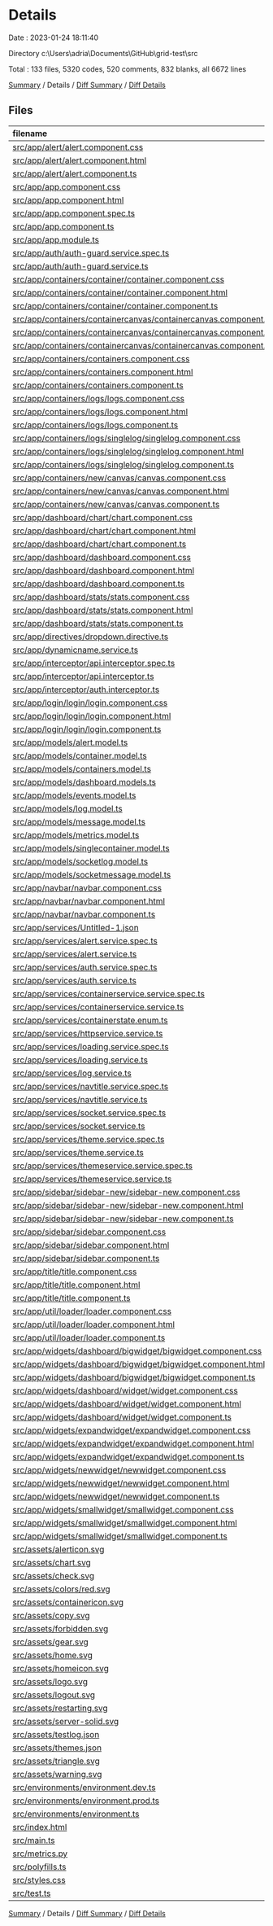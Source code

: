 # Details

Date : 2023-01-24 18:11:40

Directory c:\\Users\\adria\\Documents\\GitHub\\grid-test\\src

Total : 133 files,  5320 codes, 520 comments, 832 blanks, all 6672 lines

[Summary](results.md) / Details / [Diff Summary](diff.md) / [Diff Details](diff-details.md)

## Files
| filename | language | code | comment | blank | total |
| :--- | :--- | ---: | ---: | ---: | ---: |
| [src/app/alert/alert.component.css](/src/app/alert/alert.component.css) | CSS | 117 | 0 | 22 | 139 |
| [src/app/alert/alert.component.html](/src/app/alert/alert.component.html) | HTML | 8 | 14 | 2 | 24 |
| [src/app/alert/alert.component.ts](/src/app/alert/alert.component.ts) | TypeScript | 47 | 0 | 10 | 57 |
| [src/app/app.component.css](/src/app/app.component.css) | CSS | 32 | 5 | 15 | 52 |
| [src/app/app.component.html](/src/app/app.component.html) | HTML | 23 | 0 | 0 | 23 |
| [src/app/app.component.spec.ts](/src/app/app.component.spec.ts) | TypeScript | 27 | 0 | 5 | 32 |
| [src/app/app.component.ts](/src/app/app.component.ts) | TypeScript | 36 | 0 | 7 | 43 |
| [src/app/app.module.ts](/src/app/app.module.ts) | TypeScript | 83 | 0 | 4 | 87 |
| [src/app/auth/auth-guard.service.spec.ts](/src/app/auth/auth-guard.service.spec.ts) | TypeScript | 12 | 0 | 5 | 17 |
| [src/app/auth/auth-guard.service.ts](/src/app/auth/auth-guard.service.ts) | TypeScript | 29 | 0 | 6 | 35 |
| [src/app/containers/container/container.component.css](/src/app/containers/container/container.component.css) | CSS | 55 | 3 | 17 | 75 |
| [src/app/containers/container/container.component.html](/src/app/containers/container/container.component.html) | HTML | 111 | 9 | 1 | 121 |
| [src/app/containers/container/container.component.ts](/src/app/containers/container/container.component.ts) | TypeScript | 111 | 23 | 25 | 159 |
| [src/app/containers/containercanvas/containercanvas.component.css](/src/app/containers/containercanvas/containercanvas.component.css) | CSS | 82 | 18 | 16 | 116 |
| [src/app/containers/containercanvas/containercanvas.component.html](/src/app/containers/containercanvas/containercanvas.component.html) | HTML | 21 | 1 | 1 | 23 |
| [src/app/containers/containercanvas/containercanvas.component.ts](/src/app/containers/containercanvas/containercanvas.component.ts) | TypeScript | 22 | 0 | 8 | 30 |
| [src/app/containers/containers.component.css](/src/app/containers/containers.component.css) | CSS | 53 | 0 | 13 | 66 |
| [src/app/containers/containers.component.html](/src/app/containers/containers.component.html) | HTML | 28 | 1 | 1 | 30 |
| [src/app/containers/containers.component.ts](/src/app/containers/containers.component.ts) | TypeScript | 35 | 0 | 9 | 44 |
| [src/app/containers/logs/logs.component.css](/src/app/containers/logs/logs.component.css) | CSS | 166 | 13 | 28 | 207 |
| [src/app/containers/logs/logs.component.html](/src/app/containers/logs/logs.component.html) | HTML | 19 | 30 | 3 | 52 |
| [src/app/containers/logs/logs.component.ts](/src/app/containers/logs/logs.component.ts) | TypeScript | 33 | 0 | 8 | 41 |
| [src/app/containers/logs/singlelog/singlelog.component.css](/src/app/containers/logs/singlelog/singlelog.component.css) | CSS | 18 | 0 | 5 | 23 |
| [src/app/containers/logs/singlelog/singlelog.component.html](/src/app/containers/logs/singlelog/singlelog.component.html) | HTML | 20 | 0 | 1 | 21 |
| [src/app/containers/logs/singlelog/singlelog.component.ts](/src/app/containers/logs/singlelog/singlelog.component.ts) | TypeScript | 15 | 0 | 5 | 20 |
| [src/app/containers/new/canvas/canvas.component.css](/src/app/containers/new/canvas/canvas.component.css) | CSS | 117 | 0 | 18 | 135 |
| [src/app/containers/new/canvas/canvas.component.html](/src/app/containers/new/canvas/canvas.component.html) | HTML | 16 | 19 | 0 | 35 |
| [src/app/containers/new/canvas/canvas.component.ts](/src/app/containers/new/canvas/canvas.component.ts) | TypeScript | 16 | 0 | 5 | 21 |
| [src/app/dashboard/chart/chart.component.css](/src/app/dashboard/chart/chart.component.css) | CSS | 192 | 37 | 28 | 257 |
| [src/app/dashboard/chart/chart.component.html](/src/app/dashboard/chart/chart.component.html) | HTML | 21 | 1 | 0 | 22 |
| [src/app/dashboard/chart/chart.component.ts](/src/app/dashboard/chart/chart.component.ts) | TypeScript | 306 | 8 | 27 | 341 |
| [src/app/dashboard/dashboard.component.css](/src/app/dashboard/dashboard.component.css) | CSS | 11 | 4 | 4 | 19 |
| [src/app/dashboard/dashboard.component.html](/src/app/dashboard/dashboard.component.html) | HTML | 52 | 8 | 0 | 60 |
| [src/app/dashboard/dashboard.component.ts](/src/app/dashboard/dashboard.component.ts) | TypeScript | 124 | 0 | 19 | 143 |
| [src/app/dashboard/stats/stats.component.css](/src/app/dashboard/stats/stats.component.css) | CSS | 47 | 1 | 6 | 54 |
| [src/app/dashboard/stats/stats.component.html](/src/app/dashboard/stats/stats.component.html) | HTML | 29 | 2 | 1 | 32 |
| [src/app/dashboard/stats/stats.component.ts](/src/app/dashboard/stats/stats.component.ts) | TypeScript | 41 | 0 | 7 | 48 |
| [src/app/directives/dropdown.directive.ts](/src/app/directives/dropdown.directive.ts) | TypeScript | 12 | 0 | 7 | 19 |
| [src/app/dynamicname.service.ts](/src/app/dynamicname.service.ts) | TypeScript | 7 | 0 | 3 | 10 |
| [src/app/interceptor/api.interceptor.spec.ts](/src/app/interceptor/api.interceptor.spec.ts) | TypeScript | 13 | 0 | 4 | 17 |
| [src/app/interceptor/api.interceptor.ts](/src/app/interceptor/api.interceptor.ts) | TypeScript | 40 | 0 | 5 | 45 |
| [src/app/interceptor/auth.interceptor.ts](/src/app/interceptor/auth.interceptor.ts) | TypeScript | 26 | 0 | 8 | 34 |
| [src/app/login/login/login.component.css](/src/app/login/login/login.component.css) | CSS | 138 | 33 | 30 | 201 |
| [src/app/login/login/login.component.html](/src/app/login/login/login.component.html) | HTML | 37 | 0 | 3 | 40 |
| [src/app/login/login/login.component.ts](/src/app/login/login/login.component.ts) | TypeScript | 38 | 0 | 9 | 47 |
| [src/app/models/alert.model.ts](/src/app/models/alert.model.ts) | TypeScript | 10 | 0 | 2 | 12 |
| [src/app/models/container.model.ts](/src/app/models/container.model.ts) | TypeScript | 26 | 0 | 4 | 30 |
| [src/app/models/containers.model.ts](/src/app/models/containers.model.ts) | TypeScript | 4 | 0 | 1 | 5 |
| [src/app/models/dashboard.models.ts](/src/app/models/dashboard.models.ts) | TypeScript | 26 | 0 | 2 | 28 |
| [src/app/models/events.model.ts](/src/app/models/events.model.ts) | TypeScript | 8 | 0 | 1 | 9 |
| [src/app/models/log.model.ts](/src/app/models/log.model.ts) | TypeScript | 5 | 0 | 0 | 5 |
| [src/app/models/message.model.ts](/src/app/models/message.model.ts) | TypeScript | 20 | 0 | 0 | 20 |
| [src/app/models/metrics.model.ts](/src/app/models/metrics.model.ts) | TypeScript | 20 | 0 | 0 | 20 |
| [src/app/models/singlecontainer.model.ts](/src/app/models/singlecontainer.model.ts) | TypeScript | 40 | 0 | 6 | 46 |
| [src/app/models/socketlog.model.ts](/src/app/models/socketlog.model.ts) | TypeScript | 0 | 8 | 0 | 8 |
| [src/app/models/socketmessage.model.ts](/src/app/models/socketmessage.model.ts) | TypeScript | 5 | 0 | 0 | 5 |
| [src/app/navbar/navbar.component.css](/src/app/navbar/navbar.component.css) | CSS | 89 | 0 | 15 | 104 |
| [src/app/navbar/navbar.component.html](/src/app/navbar/navbar.component.html) | HTML | 38 | 3 | 1 | 42 |
| [src/app/navbar/navbar.component.ts](/src/app/navbar/navbar.component.ts) | TypeScript | 82 | 4 | 13 | 99 |
| [src/app/services/Untitled-1.json](/src/app/services/Untitled-1.json) | JSON | 64 | 0 | 2 | 66 |
| [src/app/services/alert.service.spec.ts](/src/app/services/alert.service.spec.ts) | TypeScript | 12 | 0 | 5 | 17 |
| [src/app/services/alert.service.ts](/src/app/services/alert.service.ts) | TypeScript | 31 | 0 | 4 | 35 |
| [src/app/services/auth.service.spec.ts](/src/app/services/auth.service.spec.ts) | TypeScript | 12 | 0 | 5 | 17 |
| [src/app/services/auth.service.ts](/src/app/services/auth.service.ts) | TypeScript | 47 | 1 | 11 | 59 |
| [src/app/services/containerservice.service.spec.ts](/src/app/services/containerservice.service.spec.ts) | TypeScript | 12 | 0 | 5 | 17 |
| [src/app/services/containerservice.service.ts](/src/app/services/containerservice.service.ts) | TypeScript | 116 | 0 | 15 | 131 |
| [src/app/services/containerstate.enum.ts](/src/app/services/containerstate.enum.ts) | TypeScript | 8 | 0 | 0 | 8 |
| [src/app/services/httpservice.service.ts](/src/app/services/httpservice.service.ts) | TypeScript | 42 | 0 | 12 | 54 |
| [src/app/services/loading.service.spec.ts](/src/app/services/loading.service.spec.ts) | TypeScript | 12 | 0 | 5 | 17 |
| [src/app/services/loading.service.ts](/src/app/services/loading.service.ts) | TypeScript | 18 | 0 | 5 | 23 |
| [src/app/services/log.service.ts](/src/app/services/log.service.ts) | TypeScript | 24 | 1 | 5 | 30 |
| [src/app/services/navtitle.service.spec.ts](/src/app/services/navtitle.service.spec.ts) | TypeScript | 12 | 0 | 5 | 17 |
| [src/app/services/navtitle.service.ts](/src/app/services/navtitle.service.ts) | TypeScript | 27 | 0 | 7 | 34 |
| [src/app/services/socket.service.spec.ts](/src/app/services/socket.service.spec.ts) | TypeScript | 12 | 0 | 5 | 17 |
| [src/app/services/socket.service.ts](/src/app/services/socket.service.ts) | TypeScript | 78 | 8 | 11 | 97 |
| [src/app/services/theme.service.spec.ts](/src/app/services/theme.service.spec.ts) | TypeScript | 12 | 0 | 5 | 17 |
| [src/app/services/theme.service.ts](/src/app/services/theme.service.ts) | TypeScript | 7 | 0 | 3 | 10 |
| [src/app/services/themeservice.service.spec.ts](/src/app/services/themeservice.service.spec.ts) | TypeScript | 12 | 0 | 5 | 17 |
| [src/app/services/themeservice.service.ts](/src/app/services/themeservice.service.ts) | TypeScript | 8 | 0 | 5 | 13 |
| [src/app/sidebar/sidebar-new/sidebar-new.component.css](/src/app/sidebar/sidebar-new/sidebar-new.component.css) | CSS | 72 | 36 | 18 | 126 |
| [src/app/sidebar/sidebar-new/sidebar-new.component.html](/src/app/sidebar/sidebar-new/sidebar-new.component.html) | HTML | 23 | 0 | 1 | 24 |
| [src/app/sidebar/sidebar-new/sidebar-new.component.ts](/src/app/sidebar/sidebar-new/sidebar-new.component.ts) | TypeScript | 12 | 0 | 5 | 17 |
| [src/app/sidebar/sidebar.component.css](/src/app/sidebar/sidebar.component.css) | CSS | 50 | 16 | 14 | 80 |
| [src/app/sidebar/sidebar.component.html](/src/app/sidebar/sidebar.component.html) | HTML | 76 | 0 | 1 | 77 |
| [src/app/sidebar/sidebar.component.ts](/src/app/sidebar/sidebar.component.ts) | TypeScript | 12 | 0 | 8 | 20 |
| [src/app/title/title.component.css](/src/app/title/title.component.css) | CSS | 31 | 0 | 6 | 37 |
| [src/app/title/title.component.html](/src/app/title/title.component.html) | HTML | 4 | 0 | 1 | 5 |
| [src/app/title/title.component.ts](/src/app/title/title.component.ts) | TypeScript | 20 | 0 | 6 | 26 |
| [src/app/util/loader/loader.component.css](/src/app/util/loader/loader.component.css) | CSS | 56 | 0 | 1 | 57 |
| [src/app/util/loader/loader.component.html](/src/app/util/loader/loader.component.html) | HTML | 6 | 0 | 1 | 7 |
| [src/app/util/loader/loader.component.ts](/src/app/util/loader/loader.component.ts) | TypeScript | 11 | 0 | 5 | 16 |
| [src/app/widgets/dashboard/bigwidget/bigwidget.component.css](/src/app/widgets/dashboard/bigwidget/bigwidget.component.css) | CSS | 154 | 2 | 38 | 194 |
| [src/app/widgets/dashboard/bigwidget/bigwidget.component.html](/src/app/widgets/dashboard/bigwidget/bigwidget.component.html) | HTML | 76 | 2 | 0 | 78 |
| [src/app/widgets/dashboard/bigwidget/bigwidget.component.ts](/src/app/widgets/dashboard/bigwidget/bigwidget.component.ts) | TypeScript | 18 | 0 | 5 | 23 |
| [src/app/widgets/dashboard/widget/widget.component.css](/src/app/widgets/dashboard/widget/widget.component.css) | CSS | 128 | 116 | 26 | 270 |
| [src/app/widgets/dashboard/widget/widget.component.html](/src/app/widgets/dashboard/widget/widget.component.html) | HTML | 108 | 0 | 1 | 109 |
| [src/app/widgets/dashboard/widget/widget.component.ts](/src/app/widgets/dashboard/widget/widget.component.ts) | TypeScript | 16 | 0 | 6 | 22 |
| [src/app/widgets/expandwidget/expandwidget.component.css](/src/app/widgets/expandwidget/expandwidget.component.css) | CSS | 96 | 0 | 18 | 114 |
| [src/app/widgets/expandwidget/expandwidget.component.html](/src/app/widgets/expandwidget/expandwidget.component.html) | HTML | 76 | 0 | 2 | 78 |
| [src/app/widgets/expandwidget/expandwidget.component.ts](/src/app/widgets/expandwidget/expandwidget.component.ts) | TypeScript | 16 | 0 | 5 | 21 |
| [src/app/widgets/newwidget/newwidget.component.css](/src/app/widgets/newwidget/newwidget.component.css) | CSS | 128 | 4 | 25 | 157 |
| [src/app/widgets/newwidget/newwidget.component.html](/src/app/widgets/newwidget/newwidget.component.html) | HTML | 209 | 1 | 1 | 211 |
| [src/app/widgets/newwidget/newwidget.component.ts](/src/app/widgets/newwidget/newwidget.component.ts) | TypeScript | 24 | 0 | 7 | 31 |
| [src/app/widgets/smallwidget/smallwidget.component.css](/src/app/widgets/smallwidget/smallwidget.component.css) | CSS | 82 | 0 | 17 | 99 |
| [src/app/widgets/smallwidget/smallwidget.component.html](/src/app/widgets/smallwidget/smallwidget.component.html) | HTML | 176 | 0 | 1 | 177 |
| [src/app/widgets/smallwidget/smallwidget.component.ts](/src/app/widgets/smallwidget/smallwidget.component.ts) | TypeScript | 18 | 7 | 7 | 32 |
| [src/assets/alerticon.svg](/src/assets/alerticon.svg) | XML | 3 | 3 | 1 | 7 |
| [src/assets/chart.svg](/src/assets/chart.svg) | XML | 1 | 0 | 1 | 2 |
| [src/assets/check.svg](/src/assets/check.svg) | XML | 3 | 0 | 1 | 4 |
| [src/assets/colors/red.svg](/src/assets/colors/red.svg) | XML | 3 | 0 | 1 | 4 |
| [src/assets/containericon.svg](/src/assets/containericon.svg) | XML | 3 | 3 | 1 | 7 |
| [src/assets/copy.svg](/src/assets/copy.svg) | XML | 1 | 0 | 0 | 1 |
| [src/assets/forbidden.svg](/src/assets/forbidden.svg) | XML | 3 | 0 | 1 | 4 |
| [src/assets/gear.svg](/src/assets/gear.svg) | XML | 4 | 0 | 0 | 4 |
| [src/assets/home.svg](/src/assets/home.svg) | XML | 3 | 0 | 1 | 4 |
| [src/assets/homeicon.svg](/src/assets/homeicon.svg) | XML | 3 | 3 | 2 | 8 |
| [src/assets/logo.svg](/src/assets/logo.svg) | XML | 20 | 0 | 0 | 20 |
| [src/assets/logout.svg](/src/assets/logout.svg) | XML | 3 | 0 | 1 | 4 |
| [src/assets/restarting.svg](/src/assets/restarting.svg) | XML | 3 | 0 | 1 | 4 |
| [src/assets/server-solid.svg](/src/assets/server-solid.svg) | XML | 1 | 0 | 0 | 1 |
| [src/assets/testlog.json](/src/assets/testlog.json) | JSON | 27 | 0 | 1 | 28 |
| [src/assets/themes.json](/src/assets/themes.json) | JSON | 14 | 0 | 0 | 14 |
| [src/assets/triangle.svg](/src/assets/triangle.svg) | XML | 1 | 0 | 0 | 1 |
| [src/assets/warning.svg](/src/assets/warning.svg) | XML | 3 | 0 | 1 | 4 |
| [src/environments/environment.dev.ts](/src/environments/environment.dev.ts) | TypeScript | 4 | 0 | 0 | 4 |
| [src/environments/environment.prod.ts](/src/environments/environment.prod.ts) | TypeScript | 4 | 0 | 1 | 5 |
| [src/environments/environment.ts](/src/environments/environment.ts) | TypeScript | 4 | 11 | 3 | 18 |
| [src/index.html](/src/index.html) | HTML | 25 | 0 | 2 | 27 |
| [src/main.ts](/src/main.ts) | TypeScript | 9 | 0 | 4 | 13 |
| [src/metrics.py](/src/metrics.py) | Python | 10 | 3 | 2 | 15 |
| [src/polyfills.ts](/src/polyfills.ts) | TypeScript | 1 | 47 | 6 | 54 |
| [src/styles.css](/src/styles.css) | CSS | 23 | 7 | 4 | 34 |
| [src/test.ts](/src/test.ts) | TypeScript | 18 | 4 | 5 | 27 |

[Summary](results.md) / Details / [Diff Summary](diff.md) / [Diff Details](diff-details.md)